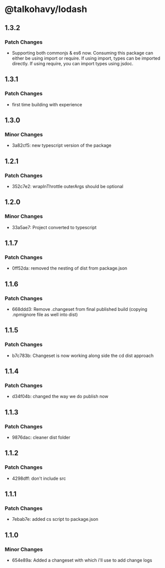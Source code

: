 # @talkohavy/lodash

## 1.3.2

### Patch Changes

- Supporting both commonjs & es6 now. Consuming this package can either be using import or require. If using import, types can be imported directly. If using require, you can import types using jsdoc.

## 1.3.1

### Patch Changes

- first time building with experience

## 1.3.0

### Minor Changes

- 3a82cf5: new typescript version of the package

## 1.2.1

### Patch Changes

- 352c7e2: wrapInThrottle outerArgs should be optional

## 1.2.0

### Minor Changes

- 33a5ae7: Project converted to typescript

## 1.1.7

### Patch Changes

- 0ff52da: removed the nesting of dist from package.json

## 1.1.6

### Patch Changes

- 668ddd3: Remove .changeset from final published build (copying .npmignore file as well into dist)

## 1.1.5

### Patch Changes

- b7c783b: Changeset is now working along side the cd dist approach

## 1.1.4

### Patch Changes

- d34f04b: changed the way we do publish now

## 1.1.3

### Patch Changes

- 9876dac: cleaner dist folder

## 1.1.2

### Patch Changes

- 4298dff: don't include src

## 1.1.1

### Patch Changes

- 7ebab7e: added cs script to package.json

## 1.1.0

### Minor Changes

- 654e89a: Added a changeset with which i'll use to add change logs
